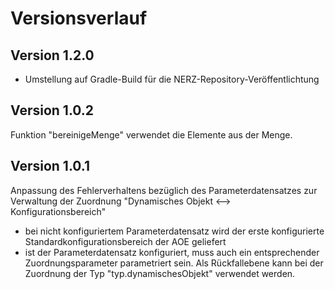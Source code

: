 Versionsverlauf
=============================================

## Version 1.2.0

- Umstellung auf Gradle-Build für die NERZ-Repository-Veröffentlichtung

## Version 1.0.2

Funktion "bereinigeMenge" verwendet die Elemente aus der Menge.

## Version 1.0.1

Anpassung des Fehlerverhaltens bezüglich des Parameterdatensatzes zur Verwaltung 
der Zuordnung "Dynamisches Objekt <--> Konfigurationsbereich"

- bei nicht konfiguriertem Parameterdatensatz wird der erste konfigurierte 
  Standardkonfigurationsbereich der AOE geliefert
- ist der Parameterdatensatz konfiguriert, muss auch ein entsprechender 
  Zuordnungsparameter parametriert sein. Als Rückfallebene kann bei der 
  Zuordnung der Typ "typ.dynamischesObjekt" verwendet werden. 

